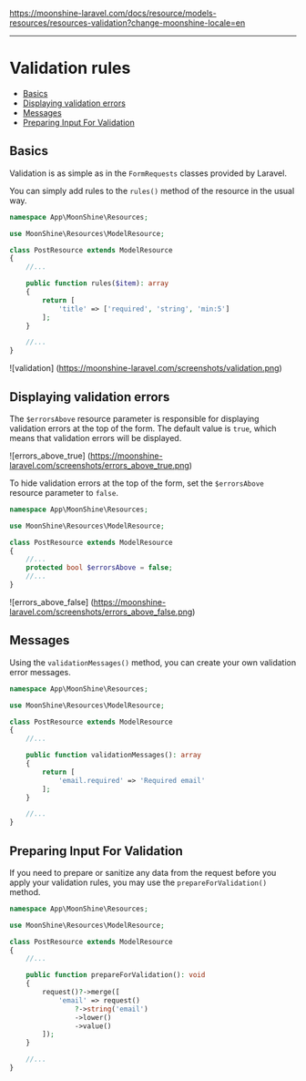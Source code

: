 https://moonshine-laravel.com/docs/resource/models-resources/resources-validation?change-moonshine-locale=en

------

# Validation rules

   - [Basics](#basics)
   - [Displaying validation errors](#errors)
   - [Messages](#messages)
   - [Preparing Input For Validation](#prepare)

<a name="basics"></a>
## Basics

Validation is as simple as in the `FormRequests` classes provided by Laravel.

You can simply add rules to the `rules()` method of the resource in the usual way.

```php
namespace App\MoonShine\Resources;

use MoonShine\Resources\ModelResource;

class PostResource extends ModelResource
{
    //...

    public function rules($item): array
    {
        return [
            'title' => ['required', 'string', 'min:5']
        ];
    }

    //...
}
```
![validation] (https://moonshine-laravel.com/screenshots/validation.png)

<a name="errors"></a>
## Displaying validation errors

The `$errorsAbove` resource parameter is responsible for displaying validation errors at the top of the form. The default value is `true`, which means that validation errors will be displayed.

![errors_above_true] (https://moonshine-laravel.com/screenshots/errors_above_true.png)

To hide validation errors at the top of the form, set the `$errorsAbove` resource parameter to `false`.

```php
namespace App\MoonShine\Resources;

use MoonShine\Resources\ModelResource;

class PostResource extends ModelResource
{
    //...
    protected bool $errorsAbove = false;
    //...
}
```

![errors_above_false] (https://moonshine-laravel.com/screenshots/errors_above_false.png)

<a name="messages"></a>
## Messages

Using the `validationMessages()` method, you can create your own validation error messages.

```php
namespace App\MoonShine\Resources;

use MoonShine\Resources\ModelResource;

class PostResource extends ModelResource
{
    //...

    public function validationMessages(): array
    {
        return [
            'email.required' => 'Required email'
        ];
    }

    //...
}
```

<a name="prepare"></a>
## Preparing Input For Validation

If you need to prepare or sanitize any data from the request before you apply your validation rules, you may use the `prepareForValidation()` method.

```php
namespace App\MoonShine\Resources;

use MoonShine\Resources\ModelResource;

class PostResource extends ModelResource
{
    //...

    public function prepareForValidation(): void
    {
        request()?->merge([
            'email' => request()
                ?->string('email')
                ->lower()
                ->value()
        ]);
    }

    //...
}
```
